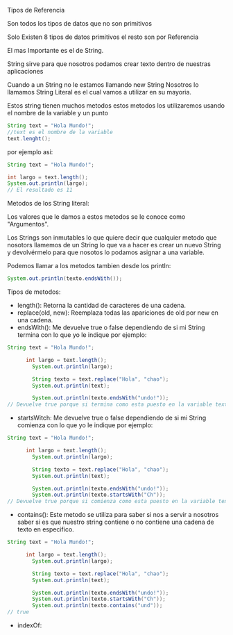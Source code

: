 Tipos de Referencia

Son todos los tipos de datos que no son primitivos

Solo Existen 8 tipos de datos primitivos el resto son por Referencia

El mas Importante es el de String.

String sirve para que nosotros podamos crear texto dentro de nuestras aplicaciones

Cuando a un String no le estamos llamando new String Nosotros lo llamamos String Literal es el cual vamos a utilizar en su mayoria.

Estos string tienen muchos metodos estos metodos los utilizaremos usando el nombre de la variable y un punto

```Java
String text = "Hola Mundo!";
//text es el nombre de la variable
text.lenght();
```

por ejemplo asi:

```Java
String text = "Hola Mundo!";

int largo = text.length();
System.out.println(largo);
// El resultado es 11
```

Metodos de los String literal:

Los valores que le damos a estos metodos se le conoce como "Argumentos".

Los Strings son inmutables lo que quiere decir que cualquier metodo que nosotors llamemos de un String lo que va a hacer es crear un nuevo String y devolvérmelo para que nosotos lo podamos asignar a una variable.

Podemos llamar a los metodos tambien desde los println:

```Java
System.out.println(texto.endsWith());
```

Tipos de metodos:

- length(): Retorna la cantidad de caracteres de una cadena.
- replace(old, new): Reemplaza todas las apariciones de old por new en una cadena.
- endsWith(): Me devuelve true o false dependiendo de si mi String termina con lo que yo le indique por ejemplo:

```Java
String text = "Hola Mundo!";

      int largo = text.length();
        System.out.println(largo);

        String texto = text.replace("Hola", "chao");
        System.out.println(text);

        System.out.println(texto.endsWith("undo!"));
// Devuelve true porque si termina como esta puesto en la variable texto pero si cambiaramos undo! por und o undo sin la excalamacion daria false
```

- startsWitch: Me devuelve true o false dependiendo de si mi String comienza con lo que yo le indique por ejemplo:

```Java
String text = "Hola Mundo!";

      int largo = text.length();
        System.out.println(largo);

        String texto = text.replace("Hola", "chao");
        System.out.println(text);

        System.out.println(texto.endsWith("undo!"));
        System.out.println(texto.startsWith("Ch"));
// Devuelve true porque si comienza como esta puesto en la variable texto pero si cambiaramos Ch por h daria false
```

- contains(): Este metodo se utiliza para saber si nos a servir a nosotros saber si es que nuestro string contiene o no contiene una cadena de texto en especifico.

```Java
String text = "Hola Mundo!";

      int largo = text.length();
        System.out.println(largo);

        String texto = text.replace("Hola", "chao");
        System.out.println(text);

        System.out.println(texto.endsWith("undo!"));
        System.out.println(texto.startsWith("Ch"));
        System.out.println(texto.contains("und"));
// true
```

- indexOf:
